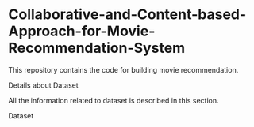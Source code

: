 # Collaborative-and-Content-based-Approach-for-Movie-Recommendation-System

This repository contains the code for building movie recommendation.

Details about Dataset

All the information related to dataset is described in this section.

Dataset
